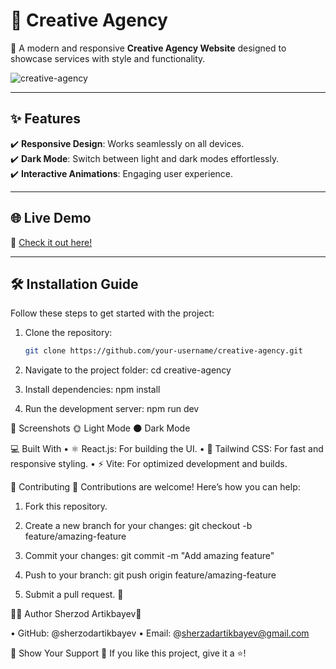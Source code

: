# 🚀 Creative Agency

🌟 A modern and responsive **Creative Agency Website** designed to showcase services with style and functionality.

![creative-agency](https://github.com/user-attachments/assets/5cea9a77-6430-4160-969a-3bcc2c8cd763)

---

## ✨ Features

✔️ **Responsive Design**: Works seamlessly on all devices.  
✔️ **Dark Mode**: Switch between light and dark modes effortlessly.  
✔️ **Interactive Animations**: Engaging user experience.  

---

## 🌐 Live Demo

🔗 [Check it out here!](https://creative-agency-two-beryl.vercel.app/)  

---

## 🛠️ Installation Guide

Follow these steps to get started with the project:

1. Clone the repository:  
   ```bash
   git clone https://github.com/your-username/creative-agency.git

2. Navigate to the project folder:
   cd creative-agency
   
3. Install dependencies:
   npm install

4. Run the development server:
   npm run dev


📸 Screenshots
🌞 Light Mode
🌑 Dark Mode



💻 Built With
• ⚛️ React.js: For building the UI.
• 🎨 Tailwind CSS: For fast and responsive styling.
• ⚡ Vite: For optimized development and builds.



🤝 Contributing
🎉 Contributions are welcome! Here’s how you can help:

1. Fork this repository.

2. Create a new branch for your changes:
   git checkout -b feature/amazing-feature

3. Commit your changes:
   git commit -m "Add amazing feature"

4. Push to your branch:
   git push origin feature/amazing-feature

5. Submit a pull request. 🙌



👨‍💻 Author
Sherzod Artikbayev🌟

• GitHub: @sherzodartikbayev
• Email: @sherzadartikbayev@gmail.com



🌟 Show Your Support
💖 If you like this project, give it a ⭐️!
